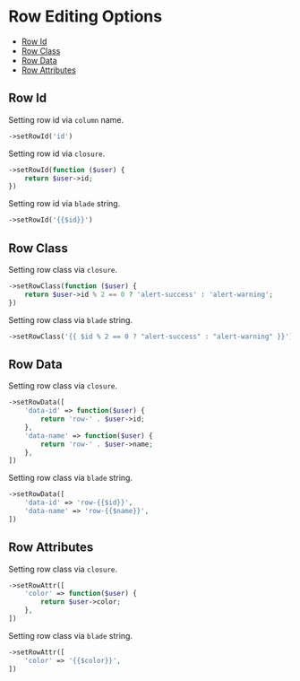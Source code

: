 # Row Editing Options

- [Row Id](#row-id)
- [Row Class](#row-class)
- [Row Data](#row-data)
- [Row Attributes](#row-attributes)

<a name="row-id"></a>
## Row Id

Setting row id via `column` name.

```php
->setRowId('id')
```

Setting row id via `closure`.

```php
->setRowId(function ($user) {
    return $user->id;
})
```

Setting row id via `blade` string.

```php
->setRowId('{{$id}}')
```

<a name="row-class"></a>
## Row Class

Setting row class via `closure`.

```php
->setRowClass(function ($user) {
    return $user->id % 2 == 0 ? 'alert-success' : 'alert-warning';
})
```

Setting row class via `blade` string.

```php
->setRowClass('{{ $id % 2 == 0 ? "alert-success" : "alert-warning" }}')
```


<a name="row-data"></a>
## Row Data

Setting row class via `closure`.

```php
->setRowData([
    'data-id' => function($user) {
    	return 'row-' . $user->id;
    },
    'data-name' => function($user) {
    	return 'row-' . $user->name;
    },
])
```

Setting row class via `blade` string.

```php
->setRowData([
    'data-id' => 'row-{{$id}}',
    'data-name' => 'row-{{$name}}',
])
```

<a name="row-attributes"></a>
## Row Attributes

Setting row class via `closure`.

```php
->setRowAttr([
    'color' => function($user) {
    	return $user->color;
    },
])
```

Setting row class via `blade` string.

```php
->setRowAttr([
    'color' => '{{$color}}',
])
```